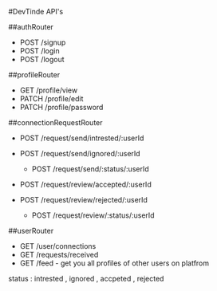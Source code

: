 #DevTinde API's

##authRouter

-   POST /signup
-   POST /login
-   POST /logout

##profileRouter

-   GET /profile/view
-   PATCH /profile/edit
-   PATCH /profile/password

##connectionRequestRouter

-   POST /request/send/intrested/:userId
-   POST /request/send/ignored/:userId

    -   POST /request/send/:status/:userId

-   POST /request/review/accepted/:userId
-   POST /request/review/rejected/:userId
    -   POST /request/review/:status/:userId

##userRouter

-   GET /user/connections
-   GET /requests/received
-   GET /feed - get you all profiles of other users on platfrom

status : intrested , ignored , accpeted , rejected

